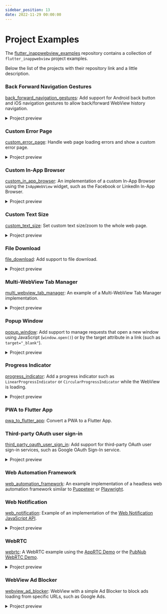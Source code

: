 ```yaml
---
sidebar_position: 13
date: 2022-11-29 00:00:00
---
```


# Project Examples

The [flutter_inappwebview_examples](https://github.com/pichillilorenzo/flutter_inappwebview_examples) repository
contains a collection of `flutter_inappwebview` project examples.

Below the list of the projects with their repository link and a little description.

### Back Forward Navigation Gestures

[back_forward_navigation_gestures](https://github.com/pichillilorenzo/flutter_inappwebview_examples/tree/main/back_forward_navigation_gestures/):
Add support for Android back button and iOS navigation gestures to allow back/forward WebView history navigation.

<details>
  <summary>Project preview</summary>

![Android example](https://user-images.githubusercontent.com/5956938/204133861-98f346bd-3289-42f0-8172-6895b20a154d.gif)
![iOS example](https://user-images.githubusercontent.com/5956938/204133869-3f8908d2-c0d9-4f72-adf9-82169ad2e51d.gif)

</details>

### Custom Error Page

[custom_error_page](https://github.com/pichillilorenzo/flutter_inappwebview_examples/tree/main/custom_error_page/):
Handle web page loading errors and show a custom error page.

<details>
  <summary>Project preview</summary>

![Android example](https://user-images.githubusercontent.com/5956938/204768182-08feb916-111e-43e1-8487-ae3b3ae5e709.gif)
![iOS example](https://user-images.githubusercontent.com/5956938/204768194-ac1a0cf2-8233-4b3c-a590-4f517d73462b.gif)

</details>

### Custom In-App Browser

[custom_in_app_browser](https://github.com/pichillilorenzo/flutter_inappwebview_examples/tree/main/custom_in_app_browser/):
An implementation of a custom In-App Browser using the `InAppWebView` widget, such as the Facebook or LinkedIn In-App
Browser.

<details>
  <summary>Project preview</summary>

![Android example](https://user-images.githubusercontent.com/5956938/204404164-db85f006-91e2-470f-8720-a34053a45af5.gif)
![iOS example](https://user-images.githubusercontent.com/5956938/204404181-262906b6-969c-4f64-896f-ba23ac0a2c73.gif)

</details>

### Custom Text Size

[custom_text_size](https://github.com/pichillilorenzo/flutter_inappwebview_examples/tree/main/custom_text_size/): Set
custom text size/zoom to the whole web page.

<details>
  <summary>Project preview</summary>

![Android example](https://user-images.githubusercontent.com/5956938/204678930-99898f16-7f1f-43cd-b5fd-0deb54a4193a.gif)
![iOS example](https://user-images.githubusercontent.com/5956938/204678945-1a53f55e-f9c2-451a-9942-bb4fb14c2788.gif)

</details>

### File Download

[file_download](https://github.com/pichillilorenzo/flutter_inappwebview_examples/tree/main/file_download/): Add support
to file download.

<details>
  <summary>Project preview</summary>

![Android example](https://user-images.githubusercontent.com/5956938/204311588-dbfcf300-b199-40e4-8044-759d35621d2a.gif)
![iOS example](https://user-images.githubusercontent.com/5956938/204311622-d0615808-9565-48d1-9cf9-1339fba7c151.gif)

</details>

### Multi-WebView Tab Manager

[multi_webview_tab_manager](https://github.com/pichillilorenzo/flutter_inappwebview_examples/tree/main/multi_webview_tab_manager):
An example of a Multi-WebView Tab Manager implementation.

<details>
  <summary>Project preview</summary>

![Android example](https://user-images.githubusercontent.com/5956938/205614782-cb3ae2db-870c-4dd6-9ef9-f9c222e8a2ae.gif)
![iOS example](https://user-images.githubusercontent.com/5956938/205614819-a6b781c8-ad52-462e-afb2-5721ab11eb2c.gif)

</details>

### Popup Window

[popup_window](https://github.com/pichillilorenzo/flutter_inappwebview_examples/tree/main/popup_window): Add support to
manage requests that open a new window using JavaScript (`window.open()`) or by the target attribute in a link (such
as `target="_blank"`).

<details>
  <summary>Project preview</summary>

![Android example](https://user-images.githubusercontent.com/5956938/205492125-a307b986-9a1f-46ce-a26b-1eb996b96640.gif)
![iOS example](https://user-images.githubusercontent.com/5956938/205492127-1a32cd27-e0f5-4eb5-959e-88c56d93a383.gif)

</details>

### Progress Indicator

[progress_indicator](https://github.com/pichillilorenzo/flutter_inappwebview_examples/tree/main/progress_indicator): Add
a progress indicator such as `LinearProgressIndicator` or `CircularProgressIndicator` while the WebView is loading.

<details>
  <summary>Project preview</summary>

![Android example](https://user-images.githubusercontent.com/5956938/205489889-7a3885a4-b49e-44d7-826b-5bdcad1d945f.gif)
![iOS example](https://user-images.githubusercontent.com/5956938/205489891-db780f1d-fde3-4851-bd9d-9d3edfd0401b.gif)

</details>

### PWA to Flutter App

[pwa_to_flutter_app](https://github.com/pichillilorenzo/flutter_inappwebview_examples/tree/main/pwa_to_flutter_app/):
Convert a PWA to a Flutter App.

### Third-party OAuth user sign-in

[third_party_oauth_user_sign_in](https://github.com/pichillilorenzo/flutter_inappwebview_examples/tree/main/third_party_oauth_user_sign_in/):
Add support for third-party OAuth user sign-in services, such as Google OAuth Sign-In service.

<details>
  <summary>Project preview</summary>

![Android example](https://user-images.githubusercontent.com/5956938/204262729-f5921f45-e65d-4b8a-ae63-9a989923f63f.gif)
![iOS example](https://user-images.githubusercontent.com/5956938/204262731-203e98ae-699d-455b-9ba1-8b3930c9b048.gif)

</details>

### Web Automation Framework

[web_automation_framework](https://github.com/pichillilorenzo/flutter_inappwebview_examples/tree/main/web_automation_framework/):
An example implementation of a headless web automation framework similar
to [Puppeteer](https://github.com/puppeteer/puppeteer) or [Playwright](https://github.com/microsoft/playwright).

### Web Notification

[web_notification](https://github.com/pichillilorenzo/flutter_inappwebview_examples/tree/main/web_notification/):
Example of an implementation of
the [Web Notification JavaScript API](https://developer.mozilla.org/en-US/docs/Web/API/Notifications_API).

<details>
  <summary>Project preview</summary>

![iOS example](https://user-images.githubusercontent.com/5956938/203871695-7e183f76-36b3-4c5e-bb8f-a4581feb6391.gif)

</details>

### WebRTC

[webrtc](https://github.com/pichillilorenzo/flutter_inappwebview_examples/tree/main/webrtc/): A WebRTC example using
the [AppRTC Demo](https://apprtc.webrtcserver.cn/) or
the [PubNub WebRTC Demo](https://www.pubnub.com/developers/demos/webrtc/launch/).

<details>
  <summary>Project preview</summary>

![Android example](https://user-images.githubusercontent.com/5956938/205338621-62ad5d89-d572-420c-8743-58ed0ac4b56f.gif)
![iOS example](https://user-images.githubusercontent.com/5956938/205338702-6d5913c9-1708-47df-acd9-ab91f2f2758b.gif)

</details>

### WebView Ad Blocker

[webview_ad_blocker](https://github.com/pichillilorenzo/flutter_inappwebview_examples/tree/main/webview_ad_blocker/):
WebView with a simple Ad Blocker to block ads loading from specific URLs, such as Google Ads.

<details>
  <summary>Project preview</summary>

![Android example](https://user-images.githubusercontent.com/5956938/204134957-ebb431d4-4e7c-4839-96e6-73bc74db476f.gif)
![iOS example](https://user-images.githubusercontent.com/5956938/204134939-3a490f0b-c603-4cf2-bcfd-d474f9dbf75f.gif)

</details>
